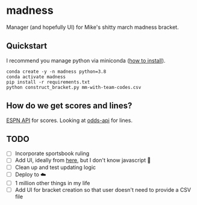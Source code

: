 # madness
Manager (and hopefully UI) for Mike's shitty march madness bracket.

## Quickstart
I recommend you manage python via miniconda ([how to install](https://docs.anaconda.com/free/miniconda/#quick-command-line-install)). 
```
conda create -y -n madness python=3.8
conda activate madness
pip install -r requirements.txt
python construct_bracket.py mm-with-team-codes.csv
```

## How do we get scores and lines?
[ESPN API](https://github.com/pseudo-r/Public-ESPN-API) for scores. Looking at [odds-api](https://the-odds-api.com/) for lines.


## TODO
- [ ] Incorporate sportsbook ruling
- [ ] Add UI, ideally from [here](https://github.com/Drarig29/brackets-viewer.js?tab=readme-ov-file), but I don't know javascript 🤡
- [ ] Clean up and test updating logic
- [ ] Deploy to ☁️
- [ ] 1 million other things in my life
- [ ] Add UI for bracket creation so that user doesn't need to provide a CSV file
